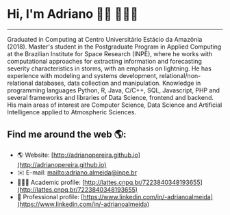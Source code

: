 # Hi, I'm Adriano 👋🏽 👨🏽‍💻
---
Graduated in Computing at Centro Universitário Estácio da Amazônia (2018). Master's student in the Postgraduate Program in Applied Computing at the Brazilian Institute for Space Research (INPE), where he works with computational approaches for extracting information and forecasting severity characteristics in storms, with an emphasis on lightning. He has experience with modeling and systems development, relational/non-relational databases, data collection and manipulation. Knowledge in programming languages Python, R, Java, C/C++, SQL, Javascript, PHP and several frameworks and libraries of Data Science, frontend and backend. His main areas of interest are Computer Science, Data Science and Artificial Intelligence applied to Atmospheric Sciences.


## Find me around the web 🌎:
- 🌎 Website: [http://adrianopereira.github.io](http://adrianopereira.github.io) 
- ✉️ E-mail: [mailto:adriano.almeida@inpe.br](mailto:adriano.almeida@inpe.br)
- 👨🏽‍🔬 Academic profile: [http://lattes.cnpq.br/7223840348193655](http://lattes.cnpq.br/7223840348193655)
- 💼 Professional profile: [https://www.linkedin.com/in/-adrianoalmeida](https://www.linkedin.com/in/-adrianoalmeida) 
